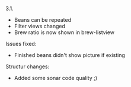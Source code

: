 3.1.
- Beans can be repeated
- Filter views changed
- Brew ratio is now shown in brew-listview

Issues  fixed:
- Finished beans didn't show  picture if existing


Structur changes:
- Added some sonar code quality ;)
